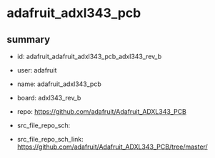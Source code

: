 # adafruit_adxl343_pcb
 
## summary 
* id: adafruit_adafruit_adxl343_pcb_adxl343_rev_b
* user: adafruit
* name: adafruit_adxl343_pcb
* board: adxl343_rev_b
* repo: https://github.com/adafruit/Adafruit_ADXL343_PCB



* src_file_repo_sch: 
* src_file_repo_sch_link: https://github.com/adafruit/Adafruit_ADXL343_PCB/tree/master/




